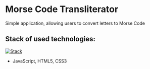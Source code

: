# Morse Code Transliterator
Simple application, allowing users to convert letters to Morse Code

## Stack of used technologies:

[![Stack](https://skillicons.dev/icons?i=js,html,css)](https://skillicons.dev)

- JavaScript, HTML5, CSS3
